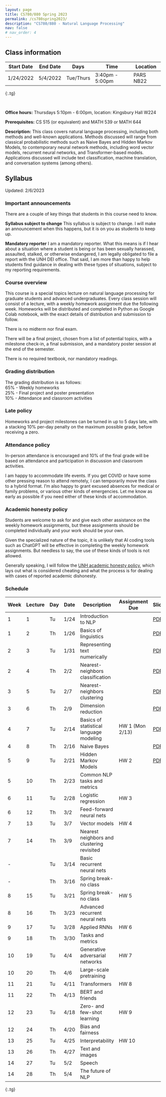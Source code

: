 ```yaml
---
layout: page
title: CS780/880 Spring 2023
permalink: /cs780spring2023/
description: "CS780/880 - Natural Language Processing"
nav: false
# nav_order: 4
---
```

<style type="text/css">
.tg  {border-collapse:collapse;border-spacing:0;}
.tg td{border-color:black;border-style:solid;border-width:1px;font-family:Arial, sans-serif;font-size:14px;
  overflow:hidden;padding:10px 5px;word-break:normal;}
.tg th{border-color:black;border-style:solid;border-width:1px;font-family:Arial, sans-serif;font-size:14px;
  font-weight:normal;overflow:hidden;padding:10px 5px;word-break:normal;}
.tg .tg-0pky{border-color:inherit;text-align:left;vertical-align:top}
</style>

## Class information


| Start Date | End Date | Days      | Time            | Location  |
|------------|----------|-----------|-----------------|-----------|
| 1/24/2022  | 5/4/2022 | Tue/Thurs | 3:40pm - 5:00pm | PARS NB22 |
{:.tg}


<br/>

**Office hours:** Thursdays 5:10pm - 6:00pm, location: Kingsbury Hall W224

**Prerequisites:** CS 515 (or equivalent) and MATH 539 or MATH 644

**Description:** This class covers natural language processing, including both methods and well-known applications. Methods discussed will range from classical probabilistic methods such as Naive Bayes and Hidden Markov Models, to contemporary neural network methods, including word vector models, recurrent neural networks, and Transformer-based models. Applications discussed will include text classification, machine translation, and conversation systems (among others).

## Syllabus


Updated: 2/6/2023

### Important announcements
There are a couple of key things that students in this course need to know.

**Syllabus subject to change**
This syllabus is subject to change. I will make an announcement when this happens, but it is on you as students to keep up. 

**Mandatory reporter**
I am a mandatory reporter. What this means is if I hear about a situation where a student is being or has been sexually harassed, assaulted, stalked, or otherwise endangered, I am legally obligated to file a report with the UNH DEI office. That said, I am more than happy to help students find guidance in dealing with these types of situations, subject to my reporting requirements.

### Course overview

This course is a special topics lecture on natural language processing for graduate students and advanced undergraduates. Every class session will consist of a lecture, with a weekly homework assignment due the following week. Homeworks will be distributed and completed in Python as Google Colab notebook, with the exact details of distribution and submission to follow. 

There is no midterm nor final exam. 

There will be a final project, chosen from a list of potential topics, with a milestone check-in, a final submission, and a mandatory poster session at the end of the semester. 

There is no required textbook, nor mandatory readings. 

### Grading distribution

The grading distribution is as follows:
<br/>65% - Weekly homeworks
<br/>25% - Final project and poster presentation
<br/>10% - Attendance and classroom activities

### Late policy

Homeworks and project milestones can be turned in up to 5 days late, with a stacking 10% per-day penalty on the maximum possible grade, before receiving a zero. 

### Attendance policy
In-person attendance is encouraged and 10% of the final grade will be based on attendance and participation in discussion and classroom activities.

I am happy to accommodate life events. If you get COVID or have some other pressing reason to attend remotely, I can temporarily move the class to a hybrid format. I’m also happy to grant excused absences for medical or family problems, or various other kinds of emergencies. Let me know as early as possible if you need either of these kinds of accommodation. 

### Academic honesty policy

Students are welcome to ask for and give each other assistance on the weekly homework assignments, but these assignments should be completed individually and your work should be your own. 

Given the specialized nature of the topic, it is unlikely that AI coding tools such as ChatGPT will be effective in completing the weekly homework assignments. But needless to say, the use of these kinds of tools is not allowed. 

Generally speaking, I will follow the [UNH academic honesty policy](https://catalog.unh.edu/graduate/academic-regulations-degree-requirements/academic-honesty/), which lays out what is considered cheating and what the process is for dealing with cases of reported academic dishonesty.

### Schedule

| Week 	 | Lecture 	 | Day 	 | Date 	 | Description                                	         | Assignment Due 	 | Slides                                                                                                                    | Notebook                                                                                            |
|--------|-----------|-------|--------|------------------------------------------------------|------------------|---------------------------------------------------------------------------------------------------------------------------|-----------------------------------------------------------------------------------------------------|
| 1    	 | 1       	 | Tu  	 | 1/24 	 | Introduction to NLP                        	         | 	                | [PDF](https://shcarton.github.io/assets/course_material/cs780spring2023/lectures/lec_1_intro_to_NLP.pdf)                  |                                                                                                     |
| 1    	 | 2       	 | Th  	 | 1/26 	 | Basics of linguistics                      	         | 	                | [PDF](https://shcarton.github.io/assets/course_material/cs780spring2023/lectures/lec_2_overview_of_linguistics.pdf)       |                                                                                                     |
| 2    	 | 3       	 | Tu  	 | 1/31 	 | Representing text numerically              	         | 	                | [PDF](https://shcarton.github.io/assets/course_material/cs780spring2023/lectures/lec_3_numerically_representing_text.pdf) | [Drive link](https://colab.research.google.com/drive/1O8GKZdemXfP8HgeJtO36VnEMGQV4mnyI?usp=sharing) |
| 2    	 | 4       	 | Th  	 | 2/2  	 | Nearest-neighbors classification           	         | 	                | [PDF](https://shcarton.github.io/assets/course_material/cs780spring2023/lectures/lec_4_supervised_learning_nns.pdf)       | [Drive link](https://colab.research.google.com/drive/1Et76oSgqHNmZ4Efo_xGlU98BuIaPn-nF?usp=sharing) |
| 3    	 | 5       	 | Tu  	 | 2/7  	 | Nearest-neighbors clustering   	                     | 	                | [PDF](https://shcarton.github.io/assets/course_material/cs780spring2023/lectures/lec_5_clustering.pdf)                    | [Drive link](https://colab.research.google.com/drive/10ebGWX-XfIuN3vNFtzmQvEpsyeWm0NuX?usp=sharing) |
| 3    	 | 6       	 | Th  	 | 2/9  	 | Dimension reduction    	                             | 	                | [PDF](https://shcarton.github.io/assets/course_material/cs780spring2023/lectures/lec_6_dimension_reduction.pdf)           | [Drive link](https://colab.research.google.com/drive/1v5JLq-5-aqUmO0yInjoAhQ3CuIToPSzB?usp=sharing) |
| 4    	 | 7       	 | Tu  	 | 2/14 	 | Basics of statistical language modeling    	         | HW 1 (Mon 2/13)  | [PDF](https://shcarton.github.io/assets/course_material/cs780spring2023/lectures/lec_7_stat_lang_modeling.pdf)            | [Drive link](https://colab.research.google.com/drive/16ZkUP6JbkNsmrFqqrv9DODj4PDxak01L?usp=sharing)                                                                                                    |
| 4    	 | 8       	 | Th  	 | 2/16 	 | Naive Bayes                                	         | 	              	 | [PDF](https://shcarton.github.io/assets/course_material/cs780spring2023/lectures/lec_8_naive_bayes.pdf)                   | [Drive link](https://colab.research.google.com/drive/17lEk-r8-BjblCnEm5noW4L3x8UsgoPpN?usp=sharing)                                                                                                    |
| 5    	 | 9       	 | Tu  	 | 2/21 	 | Hidden Markov Models                       	         | HW 2             | [PDF](https://shcarton.github.io/assets/course_material/cs780spring2023/lectures/lec_9_hidden_markov_models.pdf)          |                                                                                                     |
| 5    	 | 10      	 | Th  	 | 2/23 	 | Common NLP tasks and metrics               	         | 	              	 |                                                                                                                           |                                                                                                     |
| 6    	 | 11      	 | Tu  	 | 2/28 	 | Logistic regression                        	         | HW 3             |                                                                                                                           |                                                                                                     |
| 6    	 | 12      	 | Th  	 | 3/2  	 | Feed-forward neural nets                   	         | 	              	 |                                                                                                                           |                                                                                                     |
| 7    	 | 13      	 | Tu  	 | 3/7  	 | Vector models                              	         | HW 4             |                                                                                                                           |                                                                                                     |
| 7    	 | 14      	 | Th  	 | 3/9  	 | Nearest neighbors and clustering revisited 	         | 	              	 |                                                                                                                           |                                                                                                     |
| -    	 | 	         | Tu  	 | 3/14 	 | Basic recurrent neural nets                          |                  |                                                                                                                           |                                                                                                     |
| -    	 | 	         | Th  	 | 3/16 	 | Spring break-no class             	      	           | 	                |                                                                                                                           |                                                                                                     |
| 8    	 | 15      	 | Tu  	 | 3/21 	 | Spring break-no class                              	 | 	  HW 5          |                                                                                                                           |                                                                                                     |
| 8    	 | 16      	 | Th  	 | 3/23 	 | Advanced recurrent neural nets             	         | 	              	 |                                                                                                                           |                                                                                                     |
| 9    	 | 17      	 | Tu  	 | 3/28 	 | Applied RNNs                               	         | HW 6             |                                                                                                                           |                                                                                                     |
| 9    	 | 18      	 | Th  	 | 3/30 	 | Tasks and metrics                          	         | 	              	 |                                                                                                                           |                                                                                                     |
| 10   	 | 19      	 | Tu  	 | 4/4  	 | Generative adversarial networks            	         | HW 7             |                                                                                                                           |                                                                                                     |
| 10   	 | 20      	 | Th  	 | 4/6  	 | Large-scale pretraining                    	         | 	              	 |                                                                                                                           |                                                                                                     |
| 11   	 | 21      	 | Tu  	 | 4/11 	 | Transformers                               	         | HW 8             |                                                                                                                           |                                                                                                     |
| 11   	 | 22      	 | Th  	 | 4/13 	 | BERT and friends                           	         | 	              	 |                                                                                                                           |                                                                                                     |
| 12   	 | 23      	 | Tu  	 | 4/18 	 | Zero- and few-shot learning                	         | HW 9             |                                                                                                                           |                                                                                                     |
| 12   	 | 24      	 | Th  	 | 4/20 	 | Bias and fairness                          	         | 	              	 |                                                                                                                           |                                                                                                     |
| 13   	 | 25      	 | Tu  	 | 4/25 	 | Interpretability                           	         | HW 10	           |                                                                                                                           |                                                                                                     |
| 13   	 | 26      	 | Th  	 | 4/27 	 | Text and images                            	         | 	                |                                                                                                                           |                                                                                                     |
| 14   	 | 27      	 | Tu  	 | 5/2  	 | Speech                                     	         | 	                |                                                                                                                           |                                                                                                     |
| 14   	 | 28      	 | Th  	 | 5/4  	 | The future of NLP                          	         | 	                |                                                                                                                           |                                                                                                     |
{:.tg}

